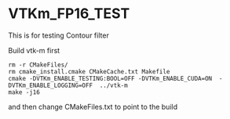 # VTKm_FP16_TEST
This is  for testing Contour filter


Build vtk-m first
```
rm -r CMakeFiles/
rm cmake_install.cmake CMakeCache.txt Makefile
cmake -DVTKm_ENABLE_TESTING:BOOL=OFF -DVTKm_ENABLE_CUDA=ON  -DVTKm_ENABLE_LOGGING=OFF  ../vtk-m
make -j16
```


and then change CMakeFiles.txt to point to the build
